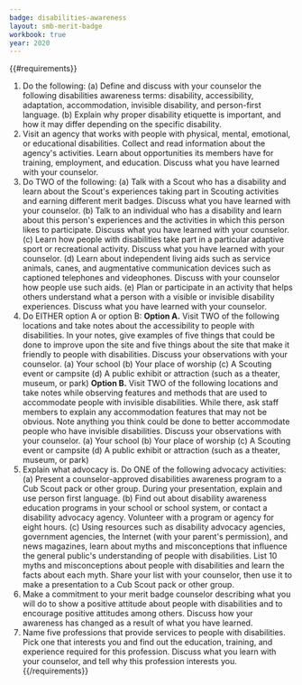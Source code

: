 ```yaml
---
badge: disabilities-awareness
layout: smb-merit-badge
workbook: true
year: 2020
---
```


{{#requirements}}
1. Do the following:
    (a) Define and discuss with your counselor the following disabilities awareness terms: disability, accessibility, adaptation, accommodation, invisible disability, and person-first language.
    (b) Explain why proper disability etiquette is important, and how it may differ depending on the specific disability.
2. Visit an agency that works with people with physical, mental, emotional, or educational disabilities. Collect and read information about the agency's activities. Learn about opportunities its members have for training, employment, and education. Discuss what you have learned with your counselor.
3. Do TWO of the following:
    (a) Talk with a Scout who has a disability and learn about the Scout's experiences taking part in Scouting activities and earning different merit badges. Discuss what you have learned with your counselor.
    (b) Talk to an individual who has a disability and learn about this person's experiences and the activities in which this person likes to participate. Discuss what you have learned with your counselor.
    (c) Learn how people with disabilities take part in a particular adaptive sport or recreational activity. Discuss what you have learned with your counselor.
    (d) Learn about independent living aids such as service animals, canes, and augmentative communication devices such as captioned telephones and videophones. Discuss with your counselor how people use such aids.
    (e) Plan or participate in an activity that helps others understand what a person with a visible or invisible disability experiences. Discuss what you have learned with your counselor.
4. Do EITHER option A or option B:
    **Option A.** Visit TWO of the following locations and take notes about the accessibility to people with disabilities. In your notes, give examples of five things that could be done to improve upon the site and five things about the site that make it friendly to people with disabilities. Discuss your observations with your counselor.
    (a) Your school
    (b) Your place of worship
    (c) A Scouting event or campsite
    (d) A public exhibit or attraction (such as a theater, museum, or park)
    **Option B.** Visit TWO of the following locations and take notes while observing features and methods that are used to accommodate people with invisible disabilities. While there, ask staff members to explain any accommodation features that may not be obvious. Note anything you think could be done to better accommodate people who have invisible disabilities. Discuss your observations with your counselor.
    (a) Your school
    (b) Your place of worship
    (c) A Scouting event or campsite
    (d) A public exhibit or attraction (such as a theater, museum, or park)
5. Explain what advocacy is. Do ONE of the following advocacy activities:
    (a) Present a counselor-approved disabilities awareness program to a Cub Scout pack or other group. During your presentation, explain and use person first language.
    (b) Find out about disability awareness education programs in your school or school system, or contact a disability advocacy agency. Volunteer with a program or agency for eight hours.
    (c) Using resources such as disability advocacy agencies, government agencies, the Internet (with your parent's permission), and news magazines, learn about myths and misconceptions that influence the general public's understanding of people with disabilities. List 10 myths and misconceptions about people with disabilities and learn the facts about each myth. Share your list with your counselor, then use it to make a presentation to a Cub Scout pack or other group.
6. Make a commitment to your merit badge counselor describing what you will do to show a positive attitude about people with disabilities and to encourage positive attitudes among others. Discuss how your awareness has changed as a result of what you have learned.
7. Name five professions that provide services to people with disabilities. Pick one that interests you and find out the education, training, and experience required for this profession. Discuss what you learn with your counselor, and tell why this profession interests you.
{{/requirements}}
